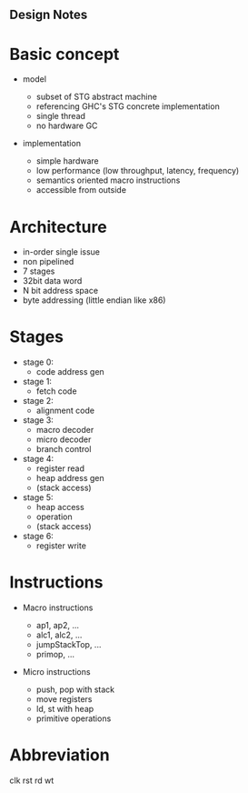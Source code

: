 
Design Notes
------------

# Basic concept
  * model
    * subset of STG abstract machine
    * referencing GHC's STG concrete implementation
    * single thread
    * no hardware GC

  * implementation
    * simple hardware
    * low performance (low throughput, latency, frequency)
    * semantics oriented macro instructions
    * accessible from outside


# Architecture
  * in-order single issue
  * non pipelined
  * 7 stages
  * 32bit data word
  * N bit address space
  * byte addressing (little endian like x86)


# Stages
  * stage 0:
    * code address gen
  * stage 1: 
    * fetch code
  * stage 2: 
    * alignment code
  * stage 3: 
    * macro decoder
    * micro decoder
    * branch control
  * stage 4: 
    * register read
    * heap address gen
    * (stack access)
  * stage 5: 
    * heap access
    * operation
    * (stack access)
  * stage 6: 
    * register write


# Instructions
  * Macro instructions
    * ap1, ap2, ...
    * alc1, alc2, ...
    * jumpStackTop, ...
    * primop, ...

  * Micro instructions
    * push, pop with stack
    * move registers
    * ld, st with heap
    * primitive operations


# Abbreviation
  clk
  rst
  rd
  wt



